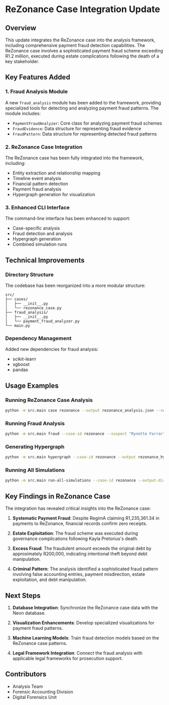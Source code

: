 # ReZonance Case Integration Update

## Overview

This update integrates the ReZonance case into the analysis framework, including comprehensive payment fraud detection capabilities. The ReZonance case involves a sophisticated payment fraud scheme exceeding R1.2 million, executed during estate complications following the death of a key stakeholder.

## Key Features Added

### 1. Fraud Analysis Module

A new `fraud_analysis` module has been added to the framework, providing specialized tools for detecting and analyzing payment fraud patterns. The module includes:

- `PaymentFraudAnalyzer`: Core class for analyzing payment fraud schemes
- `FraudEvidence`: Data structure for representing fraud evidence
- `FraudPattern`: Data structure for representing detected fraud patterns

### 2. ReZonance Case Integration

The ReZonance case has been fully integrated into the framework, including:

- Entity extraction and relationship mapping
- Timeline event analysis
- Financial pattern detection
- Payment fraud analysis
- Hypergraph generation for visualization

### 3. Enhanced CLI Interface

The command-line interface has been enhanced to support:

- Case-specific analysis
- Fraud detection and analysis
- Hypergraph generation
- Combined simulation runs

## Technical Improvements

### Directory Structure

The codebase has been reorganized into a more modular structure:

```
src/
├── cases/
│   ├── __init__.py
│   └── rezonance_case.py
├── fraud_analysis/
│   ├── __init__.py
│   └── payment_fraud_analyzer.py
└── main.py
```

### Dependency Management

Added new dependencies for fraud analysis:
- scikit-learn
- xgboost
- pandas

## Usage Examples

### Running ReZonance Case Analysis

```bash
python -m src.main case rezonance --output rezonance_analysis.json --verbose
```

### Running Fraud Analysis

```bash
python -m src.main fraud --case-id rezonance --suspect "Rynette Farrar" --output rezonance_fraud.json
```

### Generating Hypergraph

```bash
python -m src.main hypergraph --case-id rezonance --output rezonance_hypergraph.json
```

### Running All Simulations

```bash
python -m src.main run-all-simulations --case-id rezonance --output-dir ./results
```

## Key Findings in ReZonance Case

The integration has revealed critical insights into the ReZonance case:

1. **Systematic Payment Fraud**: Despite RegimA claiming R1,235,361.34 in payments to ReZonance, financial records confirm zero receipts.

2. **Estate Exploitation**: The fraud scheme was executed during governance complications following Kayla Pretorius's death.

3. **Excess Fraud**: The fraudulent amount exceeds the original debt by approximately R200,000, indicating intentional theft beyond debt manipulation.

4. **Criminal Pattern**: The analysis identified a sophisticated fraud pattern involving false accounting entries, payment misdirection, estate exploitation, and debt manipulation.

## Next Steps

1. **Database Integration**: Synchronize the ReZonance case data with the Neon database.

2. **Visualization Enhancements**: Develop specialized visualizations for payment fraud patterns.

3. **Machine Learning Models**: Train fraud detection models based on the ReZonance case patterns.

4. **Legal Framework Integration**: Connect the fraud analysis with applicable legal frameworks for prosecution support.

## Contributors

- Analysis Team
- Forensic Accounting Division
- Digital Forensics Unit
